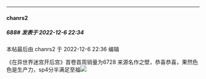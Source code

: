 

*****

####  chanrs2  
##### 688#       发表于 2022-12-6 22:34

 本帖最后由 chanrs2 于 2022-12-6 22:36 编辑 

《在异世界迷宫开后宫》首卷首周销量为6728 来源名作之壁，恭喜恭喜，果然色色是生产力，sp4分半满足至福<img src="https://static.saraba1st.com/image/smiley/face2017/062.gif" referrerpolicy="no-referrer">

